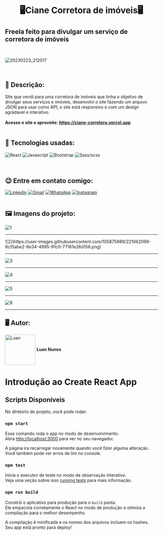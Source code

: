 <h1 align="center">🖥️Ciane Corretora de imóveis🖥️</h1>
<h2>Freela feito para divulgar um serviço de corretora de imóveis</h2> 


<br>

![20230223_212017](https://user-images.githubusercontent.com/105875989/221061483-9a1e5da5-9cb0-415f-9ab5-64100fa40f5c.gif)

<br>

<h2><strong> 📝 Descrição:</strong></h2>    

Site que vendi para uma corretora de imóveis que tinha o objetivo de divulgar seus serviços e imóveis, desenvolvi o site fazendo um arquivo JSON para usar como API, o site está responsivo e com um design agrádavel e interativo. <br><br>
<strong>Acesse o site e aproveite: https://ciane-corretora.vercel.app </strong>
<br>
<br>
<h2><strong>🚀 Tecnologias usadas:</strong></h2>   

<div style='display:inline_block;'>
  <img align='center' alt='React' src='https://img.shields.io/badge/React-20232A?style=for-the-badge&logo=react&logoColor=61DAFB'/>
  <img align='center' alt='Javascript' src='https://img.shields.io/badge/JavaScript-F7DF1E?style=for-the-badge&logo=javascript&logoColor=black'/>
  <img align='center' alt='Bootstrap' src='https://img.shields.io/badge/Bootstrap-563D7C?style=for-the-badge&logo=bootstrap&logoColor=white'/>
  <img align='center' alt='Sass/scss' src='https://img.shields.io/badge/Sass-CC6699?style=for-the-badge&logo=sass&logoColor=white'/>
</div>
<br><br>

<h2><strong>😉 Entre em contato comigo:</strong></h2>   

[![Linkedin](https://img.shields.io/badge/LinkedIn-0077B5?style=for-the-badge&logo=linkedin&logoColor=white)](https://www.linkedin.com/in/luan-nunes-esbaltar/)
[![Gmail](https://img.shields.io/badge/Gmail-D14836?style=for-the-badge&logo=gmail&logoColor=white)](mailto:nunesesbaltar.luan02@gmail.com)
[![WhatsApp](https://img.shields.io/badge/WhatsApp-25D366?style=for-the-badge&logo=whatsapp&logoColor=white)](https://api.whatsapp.com/send?phone=5561984653761&text=Ol%C3%A1%20Luan%2C%20tudo%20bem%3F)
[![Instagram](https://img.shields.io/badge/Instagram-E4405F?style=for-the-badge&logo=instagram&logoColor=white)](https://www.instagram.com/luan_nunees/)
<br>
<br>

<h2><strong> 🖼️ Imagens do projeto:</strong></h2> 

![1](https://user-images.githubusercontent.com/105875989/221062091-6cef1d45-91ae-4ba1-970b-983abfb2a7b1.png)
<hr>
![2](https://user-images.githubusercontent.com/105875989/221062098-8c15abe2-8e34-4995-91c0-77161e26d156.png)

<hr>

![3](https://user-images.githubusercontent.com/105875989/221062103-4bfcb356-f230-410d-9a1d-b74a3c3f724d.png)
<hr>

![4](https://user-images.githubusercontent.com/105875989/221062110-d8cdb684-df47-4adc-b72f-0d7bc8828c27.png)
<hr>

![5](https://user-images.githubusercontent.com/105875989/221062123-8bcc1347-8f08-4d78-b5cb-db3c665fd3bb.png)
<hr>

![6](https://user-images.githubusercontent.com/105875989/221062141-7c8de498-ce72-48d0-88b7-4dc6442952ff.png)
<hr>

<h2><strong>🖥️ Autor:</strong></h2>   

<img align='center' style="width:100px; height: 100px;" alt='Luan' src='https://user-images.githubusercontent.com/105875989/202720555-79b37083-a2e8-47d6-8d43-5003323b22ff.jpeg'/>  
<strong>Luan Nunes</strong> 


# Introdução ao Create React App

## Scripts Disponíveis

No diretório do projeto, você pode rodar:

### `npm start`

Esse comando roda o app no modo de desenvolvimento.\
Abra [http://localhost:3000](http://localhost:3000) para ver no seu navegador.

A página ira recarregar novamente quando você fizer alguma alteração.\
Você também pode ver erros de lint no console.

### `npm test`

Inicia o executor de teste no modo de observação interativo.\
Veja uma seção sobre isso [running tests](https://facebook.github.io/create-react-app/docs/running-tests) para mais informação.

### `npm run build`

Constrói o aplicativo para produção para o `build` pasta.\
Ele empacota corretamente o React no modo de produção e otimiza a compilação para o melhor desempenho.

A compilação é minificada e os nomes dos arquivos incluem os hashes.\
Seu app está pronto para deploy!



